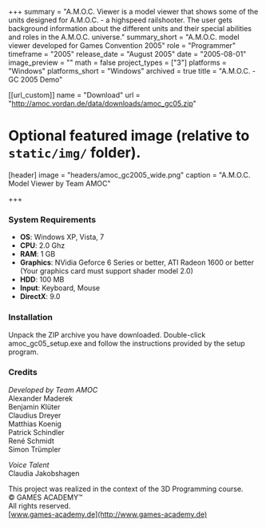 +++
summary = "A.M.O.C. Viewer is a model viewer that shows some of the units designed for A.M.O.C. - a highspeed railshooter. The user gets background information about the different units and their special abilities and roles in the A.M.O.C. universe."
summary_short = "A.M.O.C. model viewer developed for Games Convention 2005"
role = "Programmer"
timeframe = "2005"
release_date = "August 2005"
date = "2005-08-01"
image_preview = ""
math = false
project_types = ["3"]
platforms = "Windows"
platforms_short = "Windows"
archived = true
title = "A.M.O.C. - GC 2005 Demo"

[[url_custom]]
name = "Download"
url = "http://amoc.vordan.de/data/downloads/amoc_gc05.zip"

# Optional featured image (relative to `static/img/` folder).
[header]
image = "headers/amoc_gc2005_wide.png"
caption = "A.M.O.C. Model Viewer by Team AMOC"

+++

### System Requirements
- **OS**: Windows XP, Vista, 7
- **CPU**: 2.0 Ghz
- **RAM**: 1 GB
- **Graphics**: NVidia Geforce 6 Series or better, ATI Radeon 1600 or better (Your graphics card must support shader model 2.0)
- **HDD**: 100 MB
- **Input**: Keyboard, Mouse
- **DirectX**: 9.0

### Installation
Unpack the ZIP archive you have downloaded. Double-click amoc_gc05_setup.exe and follow the instructions provided by the setup program.

### Credits
*Developed by Team AMOC*  
Alexander Maderek  
Benjamin Klüter  
Claudius Dreyer  
Matthias Koenig  
Patrick Schindler  
René Schmidt  
Simon Trümpler  

*Voice Talent*  
Claudia Jakobshagen

This project was realized in the context of the 3D Programming course.  
&copy; GAMES ACADEMY&trade;  
All rights reserved.  
[www.games-academy.de](http://www.games-academy.de)



